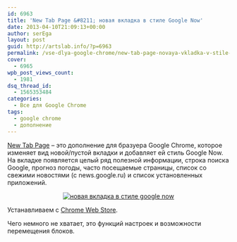 ```yaml
---
id: 6963
title: 'New Tab Page &#8211; новая вкладка в стиле Google Now'
date: 2013-04-10T21:09:13+00:00
author: serEga
layout: post
guid: http://artslab.info/?p=6963
permalink: /vse-dlya-google-chrome/new-tab-page-novaya-vkladka-v-stile-google-now/
cover:
  - 6965
wpb_post_views_count:
  - 1981
dsq_thread_id:
  - 1565353484
categories:
  - Все для Google Chrome
tags:
  - google chrome
  - дополнение
---
```

[New Tab Page](https://chrome.google.com/webstore/detail/%D0%BD%D0%BE%D0%B2%D0%B0%D1%8F-%D0%B2%D0%BA%D0%BB%D0%B0%D0%B4%D0%BA%D0%B0/khopmbdjffemhegeeobelklnbglcdgfh) &#8211; это дополнение для бразуера Google Chrome, которое изменяет вид новой/пустой вкладки и добавляет ей стиль Google Now. На вкладке появляется целый ряд полезной информации, строка поиска Google, прогноз погоды, часто посещаемые страницы, список со свежими новостями (с news.google.ru) и список установленных приложений.

<center>
  <a href="{{site.img_cdn}}/novaya_vkladka.jpg"><img src="{{site.img_cdn}}/novaya_vkladka-300x200.jpg" alt="новая вкладка в стиле google now" class="aligncenter size-medium wp-image-6964" srcset="{{site.img_cdn}}/novaya_vkladka-300x200.jpg 300w, {{site.img_cdn}}/novaya_vkladka.jpg 595w" sizes="(max-width: 300px) 100vw, 300px" /></a>
</center>

Устанавливаем с [Chrome Web Store](https://chrome.google.com/webstore/detail/%D0%BD%D0%BE%D0%B2%D0%B0%D1%8F-%D0%B2%D0%BA%D0%BB%D0%B0%D0%B4%D0%BA%D0%B0/khopmbdjffemhegeeobelklnbglcdgfh).

Чего немного не хватает, это функций настроек и возможности перемещения блоков.